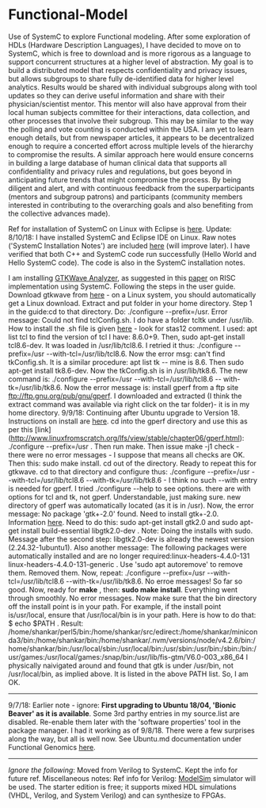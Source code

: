 # Functional-Model
Use of SystemC to explore Functional modeling.
After some exploration of HDLs (Hardware Description Languages), I have decided to move on to SystemC, which is free to download and is more rigorous as a language to support concurrent structures at a higher level of abstraction. My goal is to build a distributed model that respects confidentiality and privacy issues, but allows subgroups to share fully de-identified data for higher level analytics. Results would be shared with individual subgroups along with tool updates so they can derive useful information and share with their physician/scientist mentor. This mentor will also have approval from their local human subjects committee for their interactions, data collection, and other processes that involve their subgroup. This may be similar to the way the polling and vote counting is conducted within the USA. I am yet to learn enough details, but from newspaper articles, it appears to  be decentralized enough to require a concerted effort across multiple levels of the hierarchy to compromise the results. A similar approach here would ensure concerns in building a large database of human clinical data that supports all confidentiality and privacy rules and regulations, but goes beyond in anticipating future trends that might compromise the process. By being diligent and alert, and with continuous feedback from the superparticipants (mentors and subgroup patrons) and participants (community members interested in contributing to the overarching goals and also benefiting from the collective advances made). 

Ref for installation of SystemC on Linux with Eclipse is [here](http://euinovation.blogspot.com/2016/02/systemc-development-of-eclipse-on-linux.html).
Update: 8/10/18: I have installed SystemC and Eclipse IDE on Linux. Raw notes ('SystemC Installation Notes') are included [here](https://github.com/shankar4/Functional-Model/blob/master/SystemC%20Installation%20Notes) (will improve later). I have verified that both C++ and SystemC code run successfully (Hello World and Hello SystemC code). The code is also in the SystemC installation notes. 

I am installing [GTKWave Analyzer](http://gtkwave.sourceforge.net/gtkwave.pdf), as suggested in this [paper](http://www.ijcst.com/vol24/2/mitesh.pdf) on RISC implementation using SystemC. Following the steps in the user guide. Download gtkwave from [here](https://sourceforge.net/projects/gtkwave/) - on a Linux system, you should automatically get a Linux download. Extract and put folder in your home directory. Step 1 in the guide:cd to that directory. Do:  ./configure --prefix=/usr. Error message: Could not find tclConfig.sh. I do have a folder tcltk under /usr/lib. How to install the .sh file is given [here](https://www.linuxquestions.org/questions/linux-newbie-8/where-can-i-find-tclconfig-sh-207239/) - look for stas12 comment. I used: apt list tcl to find the version of tcl I have: 8.6.0+9. Then, sudo apt-get install tcl8.6-dev. It was loaded in /usr/lib/tcl8.6. I retried it thus: ./configure --prefix=/usr --with-tcl=/usr/lib/tcl8.6. Now the error msg:  can't find tkConfig.sh. It is a similar procedure: apt list tk -- mine is 8.6. Then sudo apt-get install tk8.6-dev. Now the tkConfig.sh is in /usr/lib/tk8.6. The new command is: ./configure --prefix=/usr --with-tcl=/usr/lib/tcl8.6 -- with-tk=/usr/lib/tk8.6. Now the error message is: install gperf from a ftp site  ftp://ftp.gnu.org/pub/gnu/gperf. I downloaded and extracted (I think the extract command was available via right click on the tar folder)- it is in my home directory. 9/9/18: Continuing after Ubuntu upgrade to Version 18. Instructions on install are [here](http://www.linuxfromscratch.org/blfs/view/7.5/general/gperf.html). cd into the gperf directory and use this as per this [link] (http://www.linuxfromscratch.org/lfs/view/stable/chapter06/gperf.html): ./configure --prefix=/usr . Then run make. Then issue make -j1 check - there were no error messages - I suppose that means all checks are OK. Then this: sudo make install. cd out of the directory. Ready to repeat this for gtkwave. cd to that directory and configure thus: ./configure --prefix=/usr --with-tcl=/usr/lib/tcl8.6 --with-tk=/usr/lib/tk8.6 - I think no such --with entry is needed for gperf. I tried ./configure --help to see options. there are with options for tcl and tk, not gperf. Understandable, just making sure. new directory of gperf was automatically located (as it is in /usr). Now, the error message: No package 'gtk+-2.0' found. Need to install gtk+-2.0. Information [here](https://askubuntu.com/questions/765526/how-to-install-gtk2-0). Need to do this: sudo apt-get install gtk2.0 and sudo apt-get install build-essential libgtk2.0-dev . Note: Doing the installs with sudo. Message after the second step: libgtk2.0-dev is already the newest version (2.24.32-1ubuntu1). Also another message: The following packages were automatically installed and are no longer required:linux-headers-4.4.0-131 linux-headers-4.4.0-131-generic .  Use 'sudo apt autoremove' to remove them. Removed them. Now, repeat: ./configure --prefix=/usr --with-tcl=/usr/lib/tcl8.6 --with-tk=/usr/lib/tk8.6. No erroe messages! So far so good. Now, ready for **make** , then: **sudo make install**.  Everything went through smoothly. No error messages. Now make sure that the bin directory off the install point is in your path. For example, if the install point is/usr/local, ensure that /usr/local/bin is in your path. Here is how to do that: $ echo $PATH . Result: 
/home/shankar/perl5/bin:/home/shankar/src/edirect:/home/shankar/miniconda3/bin:/home/shankar/bin:/home/shankar/.nvm/versions/node/v4.2.6/bin:/home/shankar/bin:/usr/local/sbin:/usr/local/bin:/usr/sbin:/usr/bin:/sbin:/bin:/usr/games:/usr/local/games:/snap/bin:/usr/lib/fis-gtm/V6.0-003_x86_64
I physically naivigated around and found that gtk is under /usr/bin, not /usr/local/bin, as implied above.  It is listed in the above PATH list. So, I am OK.

------------------------------------------------------------------------------------------------------------
9/7/18: Earlier note - ignore: **First upgrading to Ubuntu 18/04, 'Bionic Beaver' as it is available**. Some 3rd parthy entries in my source.list are disabled. Re-enable them later with the 'software properties' tool in the package manager. I had it working as of 9/8/18. There were a few surprises along the way, but all is well now. See Ubuntu.md documentation under Functional Genomics [here](https://github.com/shankar4/Functional-Genomics/blob/master/Tools/Ubuntu.md).

------------------------------------------------------------------------------------------------------
*Ignore the following*: Moved from Verilog to SystemC. Kept the info for future ref. 
Miscellaneous notes:
Ref info for Verilog: [ModelSim](https://www.altera.com/products/design-software/model---simulation/modelsim-altera-software.html) simulator will be used. The starter edition is free; it supports mixed HDL simulations (VHDL, Verilog, and System Verilog) and can synthesize to FPGAs. 

